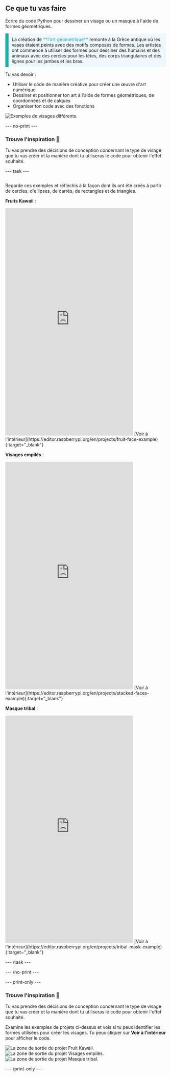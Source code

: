 ## Ce que tu vas faire

Écrire du code Python pour dessiner un visage ou un masque à l'aide de formes géométriques.

<p style="border-left: solid; border-width:10px; border-color: #0faeb0; background-color: aliceblue; padding: 10px;">
La création de <span style="color: #0faeb0">**l'art géométrique**</span> remonte à la Grèce antique où les vases étaient peints avec des motifs composés de formes. Les artistes ont commencé à utiliser des formes pour dessiner des humains et des animaux avec des cercles pour les têtes, des corps triangulaires et des lignes pour les jambes et les bras.
</p>

Tu vas devoir :

+ Utiliser le code de manière créative pour créer une œuvre d'art numérique
+ Dessiner et positionner ton art à l'aide de formes géométriques, de coordonnées et de calques
+ Organiser ton code avec des fonctions

![Exemples de visages différents.](images/strip.png)

--- no-print ---

### Trouve l'inspiration 💭

Tu vas prendre des décisions de conception concernant le type de visage que tu vas créer et la manière dont tu utiliseras le code pour obtenir l'effet souhaité.

--- task ---
<div style="display: flex; flex-wrap: wrap">
<div style="flex-basis: 175px; flex-grow: 1">

Regarde ces exemples et réfléchis à la façon dont ils ont été créés à partir de cercles, d'ellipses, de carrés, de rectangles et de triangles.

**Fruits Kawaii** :
<iframe src="https://editor.raspberrypi.org/en/embed/viewer/fruit-face-example" width="400" height="710" frameborder="0" marginwidth="0" marginheight="0" allowfullscreen>
</iframe> [Voir à l'intérieur](https://editor.raspberrypi.org/en/projects/fruit-face-example){:target="_blank"}

**Visages empilés** :
<iframe src="https://editor.raspberrypi.org/en/embed/viewer/stacked-faces-example" width="400" height="710" frameborder="0" marginwidth="0" marginheight="0" allowfullscreen>
</iframe> [Voir à l'intérieur](https://editor.raspberrypi.org/en/projects/stacked-faces-example){:target="_blank"}

**Masque tribal** :
<iframe src="https://editor.raspberrypi.org/en/embed/viewer/tribal-mask-example" width="400" height="710" frameborder="0" marginwidth="0" marginheight="0" allowfullscreen>
</iframe> [Voir à l'intérieur](https://editor.raspberrypi.org/en/projects/tribal-mask-example){:target="_blank"}

--- /task ---

--- /no-print ---

--- print-only ---

### Trouve l'inspiration 💭

Tu vas prendre des décisions de conception concernant le type de visage que tu vas créer et la manière dont tu utiliseras le code pour obtenir l'effet souhaité.

Examine les exemples de projets ci-dessus et vois si tu peux identifier les formes utilisées pour créer les visages. Tu peux cliquer sur **Voir à l'intérieur** pour afficher le code.

![La zone de sortie du projet Fruit Kawaii.](images/smile.png) ![La zone de sortie du projet Visages empilés.](images/stacked.png) ![La zone de sortie du projet Masque tribal.](images/tribal.png)

--- /print-only ---

